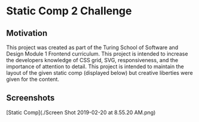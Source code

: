 # Static Comp 2 Challenge

## Motivation
This project was created as part of the Turing School of Software and Design Module 1 Frontend curriculum. This project is intended to increase the developers knowledge of CSS grid, SVG, responsiveness, and the importance of attention to detail. This project is intended to maintain the layout of the given static comp (displayed below) but creative liberties were given for the content.
## Screenshots
[Static Comp](./Screen Shot 2019-02-20 at 8.55.20 AM.png)
